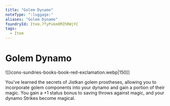 ```yaml
---
title: "Golem Dynamo"
noteType: ":luggage:"
aliases: "Golem Dynamo"
foundryId: Item.7fyPukmOMZhRWjYC
tags:
  - Item
---
```


# Golem Dynamo
![[icons-sundries-books-book-red-exclamation.webp|150]]

You've learned the secrets of Jistkan golem prostheses, allowing you to incorporate golem components into your dynamo and gain a portion of their magic. You gain a +1 status bonus to saving throws against magic, and your dynamo Strikes become magical.
